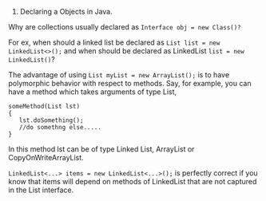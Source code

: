 1. Declaring a Objects in Java. 

Why are collections usually declared as `Interface obj = new Class()?`

For ex, when should a linked list be declared as `List list = new LinkedList<>();` and when should be declared as LinkedList `list = new LinkedList()`?

The advantage of using  `List myList = new ArrayList();` is to have polymorphic behavior with respect to methods.
Say, for example, you can have a method which takes arguments of type List,

```
someMethod(List lst)
{
   lst.doSomething();
   //do somethng else.....
}
```
In this method lst can be of type Linked List, ArrayList or CopyOnWriteArrayList.

`LinkedList<...> items = new LinkedList<...>();` is perfectly correct if you know that items will depend on methods of LinkedList<T> that are not captured in the List<T> interface.
